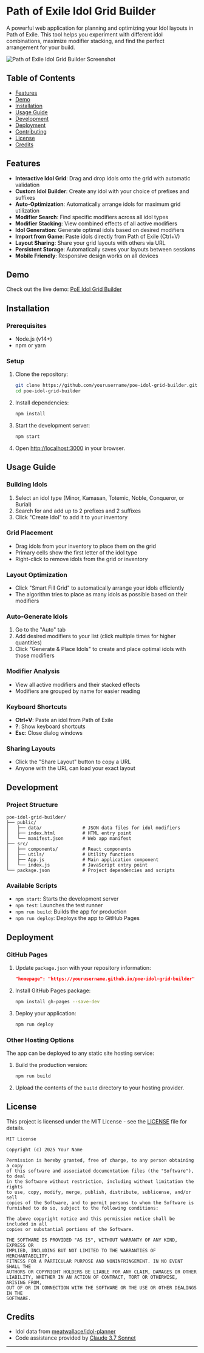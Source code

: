 # Path of Exile Idol Grid Builder

A powerful web application for planning and optimizing your Idol layouts in Path of Exile. This tool helps you experiment with different idol combinations, maximize modifier stacking, and find the perfect arrangement for your build.

![Path of Exile Idol Grid Builder Screenshot](screenshot.png)

## Table of Contents
- [Features](#features)
- [Demo](#demo)
- [Installation](#installation)
- [Usage Guide](#usage-guide)
- [Development](#development)
- [Deployment](#deployment)
- [Contributing](#contributing)
- [License](#license)
- [Credits](#credits)

## Features

- **Interactive Idol Grid**: Drag and drop idols onto the grid with automatic validation
- **Custom Idol Builder**: Create any idol with your choice of prefixes and suffixes
- **Auto-Optimization**: Automatically arrange idols for maximum grid utilization
- **Modifier Search**: Find specific modifiers across all idol types
- **Modifier Stacking**: View combined effects of all active modifiers
- **Idol Generation**: Generate optimal idols based on desired modifiers
- **Import from Game**: Paste idols directly from Path of Exile (Ctrl+V)
- **Layout Sharing**: Share your grid layouts with others via URL
- **Persistent Storage**: Automatically saves your layouts between sessions
- **Mobile Friendly**: Responsive design works on all devices

## Demo

Check out the live demo: [PoE Idol Grid Builder](https://yourusername.github.io/poe-idol-grid-builder/)

## Installation

### Prerequisites
- Node.js (v14+)
- npm or yarn

### Setup
1. Clone the repository:
   ```bash
   git clone https://github.com/yourusername/poe-idol-grid-builder.git
   cd poe-idol-grid-builder
   ```

2. Install dependencies:
   ```bash
   npm install
   ```

3. Start the development server:
   ```bash
   npm start
   ```

4. Open [http://localhost:3000](http://localhost:3000) in your browser.

## Usage Guide

### Building Idols
1. Select an idol type (Minor, Kamasan, Totemic, Noble, Conqueror, or Burial)
2. Search for and add up to 2 prefixes and 2 suffixes
3. Click "Create Idol" to add it to your inventory

### Grid Placement
- Drag idols from your inventory to place them on the grid
- Primary cells show the first letter of the idol type
- Right-click to remove idols from the grid or inventory

### Layout Optimization
- Click "Smart Fill Grid" to automatically arrange your idols efficiently
- The algorithm tries to place as many idols as possible based on their modifiers

### Auto-Generate Idols
1. Go to the "Auto" tab
2. Add desired modifiers to your list (click multiple times for higher quantities)
3. Click "Generate & Place Idols" to create and place optimal idols with those modifiers

### Modifier Analysis
- View all active modifiers and their stacked effects
- Modifiers are grouped by name for easier reading

### Keyboard Shortcuts
- **Ctrl+V**: Paste an idol from Path of Exile
- **?**: Show keyboard shortcuts
- **Esc**: Close dialog windows

### Sharing Layouts
- Click the "Share Layout" button to copy a URL
- Anyone with the URL can load your exact layout

## Development

### Project Structure
```
poe-idol-grid-builder/
├── public/
│   ├── data/               # JSON data files for idol modifiers
│   ├── index.html          # HTML entry point
│   └── manifest.json       # Web app manifest
├── src/
│   ├── components/         # React components
│   ├── utils/              # Utility functions
│   ├── App.js              # Main application component
│   └── index.js            # JavaScript entry point
└── package.json            # Project dependencies and scripts
```

### Available Scripts
- `npm start`: Starts the development server
- `npm test`: Launches the test runner
- `npm run build`: Builds the app for production
- `npm run deploy`: Deploys the app to GitHub Pages

## Deployment

### GitHub Pages
1. Update `package.json` with your repository information:
   ```json
   "homepage": "https://yourusername.github.io/poe-idol-grid-builder"
   ```

2. Install GitHub Pages package:
   ```bash
   npm install gh-pages --save-dev
   ```

3. Deploy your application:
   ```bash
   npm run deploy
   ```

### Other Hosting Options
The app can be deployed to any static site hosting service:

1. Build the production version:
   ```bash
   npm run build
   ```

2. Upload the contents of the `build` directory to your hosting provider.

## License

This project is licensed under the MIT License - see the [LICENSE](LICENSE) file for details.

```
MIT License

Copyright (c) 2025 Your Name

Permission is hereby granted, free of charge, to any person obtaining a copy
of this software and associated documentation files (the "Software"), to deal
in the Software without restriction, including without limitation the rights
to use, copy, modify, merge, publish, distribute, sublicense, and/or sell
copies of the Software, and to permit persons to whom the Software is
furnished to do so, subject to the following conditions:

The above copyright notice and this permission notice shall be included in all
copies or substantial portions of the Software.

THE SOFTWARE IS PROVIDED "AS IS", WITHOUT WARRANTY OF ANY KIND, EXPRESS OR
IMPLIED, INCLUDING BUT NOT LIMITED TO THE WARRANTIES OF MERCHANTABILITY,
FITNESS FOR A PARTICULAR PURPOSE AND NONINFRINGEMENT. IN NO EVENT SHALL THE
AUTHORS OR COPYRIGHT HOLDERS BE LIABLE FOR ANY CLAIM, DAMAGES OR OTHER
LIABILITY, WHETHER IN AN ACTION OF CONTRACT, TORT OR OTHERWISE, ARISING FROM,
OUT OF OR IN CONNECTION WITH THE SOFTWARE OR THE USE OR OTHER DEALINGS IN THE
SOFTWARE.
```

## Credits

- Idol data from [meatwallace/idol-planner](https://github.com/meatwallace/idol-planner)
- Code assistance provided by [Claude 3.7 Sonnet](https://www.anthropic.com/claude)
---
